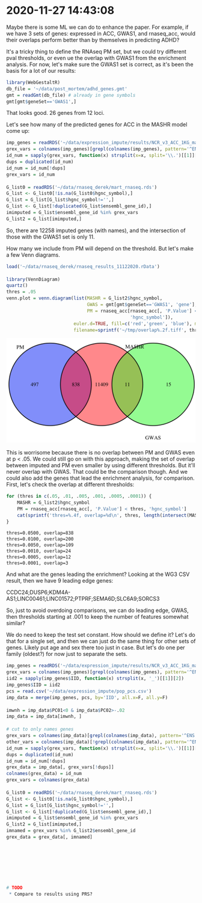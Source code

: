 # 2020-11-27 14:43:08

Maybe there is some ML we can do to enhance the paper. For example, if we have 3
sets of genes: expressed in ACC, GWAS1, and rnaseq_acc, would their overlaps
perform better than by themselves in predicting ADHD?

It's a tricky thing to define the RNAseq PM set, but we could try different pval
thresholds, or even ue the overlap with GWAS1 from the enrichment analysis. For
now, let's make sure the GWAS1 set is correct, as it's been the basis for a lot
of our results:

```r
library(WebGestaltR)
db_file = '~/data/post_mortem/adhd_genes.gmt'
gmt = readGmt(db_file) # already in gene symbols
gmt[gmt$geneSet=='GWAS1',]
```

That looks good. 26 genes from 12 loci. 

Let's see how many of the predicted genes for ACC in the MASHR model come up:

```r
imp_genes = readRDS('~/data/expression_impute/results/NCR_v3_ACC_1KG_mashr.rds')
grex_vars = colnames(imp_genes)[grepl(colnames(imp_genes), pattern='^ENS')]
id_num = sapply(grex_vars, function(x) strsplit(x=x, split='\\.')[[1]][1])
dups = duplicated(id_num)
id_num = id_num[!dups]
grex_vars = id_num

G_list0 = readRDS('~/data/rnaseq_derek/mart_rnaseq.rds')
G_list <- G_list0[!is.na(G_list0$hgnc_symbol),]
G_list = G_list[G_list$hgnc_symbol!='',]
G_list <- G_list[!duplicated(G_list$ensembl_gene_id),]
imimputed = G_list$ensembl_gene_id %in% grex_vars
G_list2 = G_list[imimputed,]
```

So, there are 12258 imputed genes (with names), and the intersection of those
with the GWAS1 set is only 11.

How many we include from PM will depend on the threshold. But let's make a few
Venn diagrams.

```r
load('~/data/rnaseq_derek/rnaseq_results_11122020.rData')

library(VennDiagram)
quartz()
thres = .05
venn.plot = venn.diagram(list(MASHR = G_list2$hgnc_symbol,
                              GWAS = gmt[gmt$geneSet=='GWAS1', 'gene'],
                              PM = rnaseq_acc[rnaseq_acc[, 'P.Value'] < thres,
                                              'hgnc_symbol']),
                         euler.d=TRUE, fill=c('red','green', 'blue'), main=thres,
                         filename=sprintf('~/tmp/overlap%.2f.tiff', thres))
```

![](images/2020-11-27-15-46-05.png)

This is worrisome because there is no overlap between PM and GWAS even at p <
.05. We could still go on with this approach, making the set of overlap between
imputed and PM even smaller by using different thresholds. But it'll never
overlap with GWAS. That could be the comparison though. And we could also add
the genes that lead the enrichment analysis, for comparison. First, let's check
the overlap at different thresholds:

```r
for (thres in c(.05, .01, .005, .001, .0005, .0001)) {
    MASHR = G_list2$hgnc_symbol
    PM = rnaseq_acc[rnaseq_acc[, 'P.Value'] < thres, 'hgnc_symbol']
    cat(sprintf('thres=%.4f, overlap=%d\n', thres, length(intersect(MASHR, PM))))
}
```

```
thres=0.0500, overlap=838
thres=0.0100, overlap=200
thres=0.0050, overlap=109
thres=0.0010, overlap=24
thres=0.0005, overlap=12
thres=0.0001, overlap=3
```

And what are the genes leading the enrichment? Looking at the WG3 CSV result,
then we have 9 leading edge genes:

CCDC24;DUSP6;KDM4A-AS1;LINC00461;LINC01572;PTPRF;SEMA6D;SLC6A9;SORCS3

So, just to avoid overdoing comparisons, we can do leading edge, GWAS, then
thresholds starting at .001 to keep the number of features somewhat similar?

We do need to keep the test set constant. How should we define it? Let's do that
for a single set, and then we can just do the same thing for other sets of
genes. Likely put age and sex there too just in case. But let's do one per
family (oldest?) for now just to separate the sets.

```r
imp_genes = readRDS('~/data/expression_impute/results/NCR_v3_ACC_1KG_mashr.rds')
grex_vars = colnames(imp_genes)[grepl(colnames(imp_genes), pattern='^ENS')]
iid2 = sapply(imp_genes$IID, function(x) strsplit(x, '_')[[1]][2])
imp_genes$IID = iid2
pcs = read.csv('~/data/expression_impute/pop_pcs.csv')
imp_data = merge(imp_genes, pcs, by='IID', all.x=F, all.y=F)

imwnh = imp_data$PC01<0 & imp_data$PC02>-.02
imp_data = imp_data[imwnh, ]

# cut to only names genes
grex_vars = colnames(imp_data)[grepl(colnames(imp_data), pattern='^ENS')]
other_vars = colnames(imp_data)[!grepl(colnames(imp_data), pattern='^ENS')]
id_num = sapply(grex_vars, function(x) strsplit(x=x, split='\\.')[[1]][1])
dups = duplicated(id_num)
id_num = id_num[!dups]
grex_data = imp_data[, grex_vars[!dups]]
colnames(grex_data) = id_num
grex_vars = colnames(grex_data)

G_list0 = readRDS('~/data/rnaseq_derek/mart_rnaseq.rds')
G_list <- G_list0[!is.na(G_list0$hgnc_symbol),]
G_list = G_list[G_list$hgnc_symbol!='',]
G_list <- G_list[!duplicated(G_list$ensembl_gene_id),]
imimputed = G_list$ensembl_gene_id %in% grex_vars
G_list2 = G_list[imimputed,]
imnamed = grex_vars %in% G_list2$ensembl_gene_id
grex_data = grex_data[, imnamed]







# TODO
 * Compare to results using PRS?